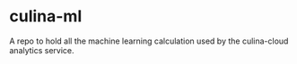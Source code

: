 # culina-ml
A repo to hold all the machine learning calculation used by the culina-cloud analytics service.
